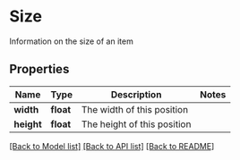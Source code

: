 # Size

Information on the size of an item
## Properties
Name | Type | Description | Notes
------------ | ------------- | ------------- | -------------
**width** | **float** | The width of this position | 
**height** | **float** | The height of this position | 

[[Back to Model list]](../README.md#documentation-for-models) [[Back to API list]](../README.md#documentation-for-api-endpoints) [[Back to README]](../README.md)


